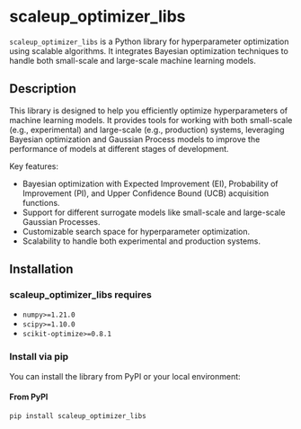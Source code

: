 # scaleup_optimizer_libs

`scaleup_optimizer_libs` is a Python library for hyperparameter optimization using scalable algorithms. It integrates Bayesian optimization techniques to handle both small-scale and large-scale machine learning models.

## Description

This library is designed to help you efficiently optimize hyperparameters of machine learning models. It provides tools for working with both small-scale (e.g., experimental) and large-scale (e.g., production) systems, leveraging Bayesian optimization and Gaussian Process models to improve the performance of models at different stages of development.

Key features:
- Bayesian optimization with Expected Improvement (EI), Probability of Improvement (PI), and Upper Confidence Bound (UCB) acquisition functions.
- Support for different surrogate models like small-scale and large-scale Gaussian Processes.
- Customizable search space for hyperparameter optimization.
- Scalability to handle both experimental and production systems.

## Installation

### scaleup_optimizer_libs requires

- `numpy>=1.21.0`
- `scipy>=1.10.0`
- `scikit-optimize>=0.8.1`

### Install via pip

You can install the library from PyPI or your local environment:

#### From PyPI
```bash
pip install scaleup_optimizer_libs
